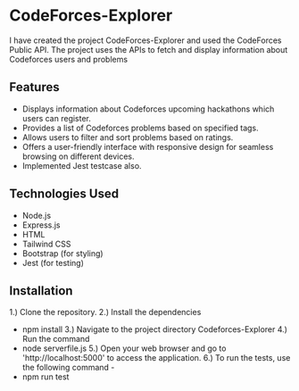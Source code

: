 # CodeForces-Explorer

I have created the project CodeForces-Explorer and used the CodeForces Public API. The project uses the APIs to fetch and display information about Codeforces users and problems

## Features

- Displays information about Codeforces upcoming hackathons which users can register.
- Provides a list of Codeforces problems based on specified tags.
- Allows users to filter and sort problems based on ratings.
- Offers a user-friendly interface with responsive design for seamless browsing on different devices.
- Implemented Jest testcase also.

## Technologies Used

- Node.js
- Express.js
- HTML
- Tailwind CSS
- Bootstrap (for styling)
- Jest (for testing)

## Installation

1.) Clone the repository.
2.) Install the dependencies
- npm install
3.) Navigate to the project directory Codeforces-Explorer
4.) Run the command
- node serverfile.js
5.) Open your web browser and go to 'http://localhost:5000' to access the application.
6.) To run the tests, use the following command -
- npm run test
